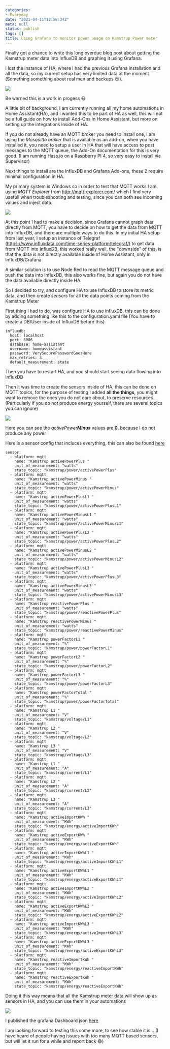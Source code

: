 ```yaml
---
categories:
- Everyday
date: "2021-04-11T12:58:34Z"
meta: null
status: publish
tags: []
title: Using Grafana to monitor power usage on Kamstrup Power meter
---
```


Finally got a chance to write this long overdue blog post about getting the Kamstrup meter data into InfluxDB and graphing it using Grafana.

I lost the instance of HA, where I had the previous Grafana installation and all the data, so my current setup has very limited data at the moment (Something something about real men and backups :smirk:).


[<img src="https://xipher.dk/static/assets/images/2021-04-11-23-08-53.png">](https://xipher.dk/static/assets/images/2021-04-11-23-08-53.png)

Be warned this is a work in progess :smiley:

A little bit of background, I am currently running all my home automations in Home Assistant(HA), and I wanted this to be part of HA as well, this will not be a full guide on how to install Add-Ons in Home Assistant, but more on setting up the integrations inside of HA.

If you do not already have an MQTT broker you need to install one, I am using the *Mosquitto broker* that is available as an add-on, when you have installed it, you need to setup a user in HA that will have access to post messages to the MQTT queue, the Add-On documentation for this is very good. (I am running Hass.io on a Raspberry PI 4, so very easy to install via Supervisor)

Next things to install are the InfluxDB and Grafana Add-ons, these 2 require minimal configuration in HA.

My primary system is Windows so in order to test that MQTT works I am using *MQTT Explorer* from http://mqtt-explorer.com/ which I find very usefull when troubleshooting and testing, since you can both see incoming values and inject data.

[![](/assets/images/2021-04-11-23-27-10.png)](https://xipher.dk/static/assets/images/2021-04-11-23-27-10.png)

At this point I had to make a decision, since Grafana cannot graph data directly from MQTT, you have to decide on how to get the data from MQTT into InfluxDB, and there are multiple ways to do this. In my initial HA setup from last year, I setup an instance of Telegraf (https://www.influxdata.com/time-series-platform/telegraf/) to get data from MQTT into InfluxDB, this worked really well, the "downside" of this, is that the data is not directly available inside of Home Assistant, only in InfluxDB/Grafana

A similar solution is to use Node Red to read the MQTT message queue and push the data into InfluxDB, this also works fine, but again you do not have the data available directly inside HA.

So I decided to try, and configure HA to use InfluxDB to store its metric data, and then create *sensors*  for all the data points coming from the Kamstrup Meter

First thing I had to do, was configure HA to use influxDB, this can be done by adding something like this to the configuration.yaml file (You have to create a DB/User inside of InfluxDB before this)

```
influxdb:
  host: localhost
  port: 8086
  database: home-assistant
  username: homeassistant
  password: VerySecurePasswordGoesHere
  max_retries: 3
  default_measurement: state
```

Then you have to restart HA, and you should start seeing data flowing into InfluxDB

Then it was time to create the sensors inside of HA, this can be done on MQTT topics, for the purpose of testing I added **all the things**, you might want to remove the ones you do not care about, to preserve resources. (Particularly if you do not produce energy yourself, there are several topics you can ignore)

[![](/assets/images/2021-04-11-23-53-24.png)](https://xipher.dk/static/assets/images/2021-04-11-23-53-24.png)

Here you can see the *activePower**Minus*** values are **0**, because I do not produce any power

Here is a sensor config that incluces everything, this can also be found [here](https://github.com/Claustn/esp8266-kamstrup-mqtt/blob/master/Home_Assistant/sensors.yml)

```
sensor:  
  - platform: mqtt
    name: "Kamstrup activePowerPlus "
    unit_of_measurement: "watts"
    state_topic: "kamstrup/power/activePowerPlus"
  - platform: mqtt
    name: "Kamstrup activePowerMinus "
    unit_of_measurement: "watts"
    state_topic: "kamstrup/power/activePowerMinus"
  - platform: mqtt
    name: "Kamstrup activePowerPlusL1 "
    unit_of_measurement: "watts"
    state_topic: "kamstrup/power/activePowerPlusL1"
  - platform: mqtt
    name: "Kamstrup activePowerMinusL1 "
    unit_of_measurement: "watts"
    state_topic: "kamstrup/power/activePowerMinusL1"
  - platform: mqtt
    name: "Kamstrup activePowerPlusL2 "
    unit_of_measurement: "watts"
    state_topic: "kamstrup/power/activePowerPlusL2"
  - platform: mqtt
    name: "Kamstrup activePowerMinusL2 "
    unit_of_measurement: "watts"
    state_topic: "kamstrup/power/activePowerMinusL2"
  - platform: mqtt
    name: "Kamstrup activePowerPlusL3 "
    unit_of_measurement: "watts"
    state_topic: "kamstrup/power/activePowerPlusL3"
  - platform: mqtt
    name: "Kamstrup activePowerMinusL3 "
    unit_of_measurement: "watts"
    state_topic: "kamstrup/power/activePowerMinusL3"
  - platform: mqtt
    name: "Kamstrup reactivePowerPlus "
    unit_of_measurement: "watts"
    state_topic: "kamstrup/power/reactivePowerPlus"
  - platform: mqtt
    name: "Kamstrup reactivePowerMinus "
    unit_of_measurement: "watts"
    state_topic: "kamstrup/power/reactivePowerMinus"
  - platform: mqtt
    name: "Kamstrup powerFactorL1 "
    unit_of_measurement: "%"
    state_topic: "kamstrup/power/powerFactorL1"
  - platform: mqtt
    name: "Kamstrup powerFactorL2 "
    unit_of_measurement: "%"
    state_topic: "kamstrup/power/powerFactorL2"
  - platform: mqtt
    name: "Kamstrup powerFactorL3 "
    unit_of_measurement: "%"
    state_topic: "kamstrup/power/powerFactorL3"
  - platform: mqtt
    name: "Kamstrup powerFactorTotal "
    unit_of_measurement: "%"
    state_topic: "kamstrup/power/powerFactorTotal"
  - platform: mqtt
    name: "Kamstrup L1 "
    unit_of_measurement: "V"
    state_topic: "kamstrup/voltage/L1"
  - platform: mqtt
    name: "Kamstrup L2 "
    unit_of_measurement: "V"
    state_topic: "kamstrup/voltage/L2"
  - platform: mqtt
    name: "Kamstrup L3 "
    unit_of_measurement: "V"
    state_topic: "kamstrup/voltage/L3"
  - platform: mqtt
    name: "Kamstrup L1 "
    unit_of_measurement: "A"
    state_topic: "kamstrup/current/L1"
  - platform: mqtt
    name: "Kamstrup L2 "
    unit_of_measurement: "A"
    state_topic: "kamstrup/current/L2"
  - platform: mqtt
    name: "Kamstrup L3 "
    unit_of_measurement: "A"
    state_topic: "kamstrup/current/L3"
  - platform: mqtt
    name: "Kamstrup activeImportKWh "
    unit_of_measurement: "KWh"
    state_topic: "kamstrup/energy/activeImportKWh"
  - platform: mqtt
    name: "Kamstrup activeExportKWh "
    unit_of_measurement: "KWh"
    state_topic: "kamstrup/energy/activeExportKWh"
  - platform: mqtt
    name: "Kamstrup activeImportKWhL1 "
    unit_of_measurement: "KWh"
    state_topic: "kamstrup/energy/activeImportKWhL1"
  - platform: mqtt
    name: "Kamstrup activeExportKWhL1 "
    unit_of_measurement: "KWh"
    state_topic: "kamstrup/energy/activeExportKWhL1"
  - platform: mqtt
    name: "Kamstrup activeImportKWhL2 "
    unit_of_measurement: "KWh"
    state_topic: "kamstrup/energy/activeImportKWhL2"
  - platform: mqtt
    name: "Kamstrup activeExportKWhL2 "
    unit_of_measurement: "KWh"
    state_topic: "kamstrup/energy/activeExportKWhL2"
  - platform: mqtt
    name: "Kamstrup activeImportKWhL3 "
    unit_of_measurement: "KWh"
    state_topic: "kamstrup/energy/activeImportKWhL3"
  - platform: mqtt
    name: "Kamstrup activeExportKWhL3 "
    unit_of_measurement: "KWh"
    state_topic: "kamstrup/energy/activeExportKWhL3"
  - platform: mqtt
    name: "Kamstrup reactiveImportKWh "
    unit_of_measurement: "KWh"
    state_topic: "kamstrup/energy/reactiveImportKWh"
  - platform: mqtt
    name: "Kamstrup reactiveExportKWh "
    unit_of_measurement: "KWh"
    state_topic: "kamstrup/energy/reactiveExportKWh"
```
Doing it this way means that all the Kamstrup meter data will show up as sensors in HA, and you can use them in your automations

[![](/assets/images/2021-04-11-23-41-28.png)](https://xipher.dk/static/assets/images/2021-04-11-23-41-28.png)


I published the grafana Dashboard json [here](https://github.com/Claustn/esp8266-kamstrup-mqtt/blob/master/Grafana/power_usage_info.json)


I am looking forward to testing this some more, to see how stable it is... (I have heard of people having issues with too many MQTT based sensors, but will let it run for a while and report back :smile:)
